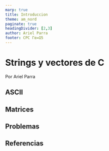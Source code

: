 ```yaml
---
marp: true
title: Introduccion
theme: am_nord
paginate: true
headingDivider: [2,3]
author: Ariel Parra
footer: CPC Γα=Ω5
---
```


<!-- _class: cover_a -->
<!-- _paginate: "" -->
<!-- _header: ![h:80](./img/GALLOS_black_rectangle_transparent.png) -->

# <!-- fit -->Strings y vectores de C

Por Ariel Parra

## ASCII

## Matrices

## Problemas 

## Referencias

